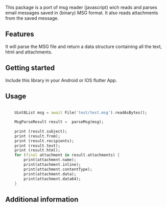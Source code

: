 This package is a port of msg reader (javascript) wich reads and parses email messages saved in (binary) MSG format. It also reads attachments from the saved message.

## Features

It will parse the MSG file and return a data structure containing all the text, html and attachments.

## Getting started

Include this library in your Android or IOS flutter App.

## Usage

```dart
    
    Uint8List msg = await File('test/test.msg').readAsBytes();

    MsgParseResult result =  parseMsg(msg);
  
    print (result.subject);
    print (result.from);
    print (result.recipients);
    print (result.text);
    print (result.html);
    for (final attachment in result.attachments) {
        print(attachment.name);
        print(attachment.inline);
        print(attachment.contentType);
        print(attachment.data);
        print(attachment.data64);
    }

```

## Additional information

